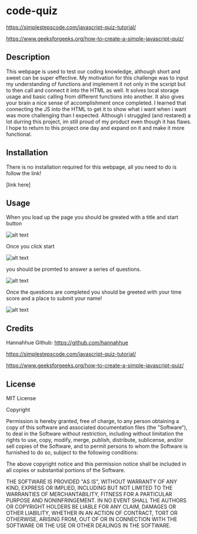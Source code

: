 # code-quiz

https://simplestepscode.com/javascript-quiz-tutorial/

https://www.geeksforgeeks.org/how-to-create-a-simple-javascript-quiz/

## Description

This webpage is used to test our coding knowledge, although short and sweet can be super effective. My motivation for this challenge was to input my understanding of functions and implement it not only in the scxript but to then call and connect it into the HTML as well. It solves local storage usage and basic calling from different functions into another. It also gives your brain a nice sense of accomplishment once completed. I learned that connecting the JS into the HTML to get it to show what i want when i want was more challenging than I expected. Although i struggled (and restared) a lot durring this project, im still proud of my product even though it has flaws. I hope to return to this project one day and expand on it and make it more functional.

## Installation

There is no installation required for this webpage, all you need to do is follow the link!

[link here]

## Usage

When you load up the page you should be greated with a title and start button

![alt text](assets/images/screenshot.png)

Once you click start

![alt text](assets/images/screenshot.png)

you should be promted to answer a series of questions.

![alt text](assets/images/screenshot.png)

Once the questions are completed you should be greeted with your time score and a place to submit your name!

![alt text](assets/images/screenshot.png)

## Credits

Hannahhue Github: https://github.com/hannahhue

https://simplestepscode.com/javascript-quiz-tutorial/

https://www.geeksforgeeks.org/how-to-create-a-simple-javascript-quiz/

## License

MIT License

Copyright <YEAR> <COPYRIGHT HOLDER>

Permission is hereby granted, free of charge, to any person obtaining a copy of this software and associated documentation files (the "Software"), to deal in the Software without restriction, including without limitation the rights to use, copy, modify, merge, publish, distribute, sublicense, and/or sell copies of the Software, and to permit persons to whom the Software is furnished to do so, subject to the following conditions:

The above copyright notice and this permission notice shall be included in all copies or substantial portions of the Software.

THE SOFTWARE IS PROVIDED "AS IS", WITHOUT WARRANTY OF ANY KIND, EXPRESS OR IMPLIED, INCLUDING BUT NOT LIMITED TO THE WARRANTIES OF MERCHANTABILITY, FITNESS FOR A PARTICULAR PURPOSE AND NONINFRINGEMENT. IN NO EVENT SHALL THE AUTHORS OR COPYRIGHT HOLDERS BE LIABLE FOR ANY CLAIM, DAMAGES OR OTHER LIABILITY, WHETHER IN AN ACTION OF CONTRACT, TORT OR OTHERWISE, ARISING FROM, OUT OF OR IN CONNECTION WITH THE SOFTWARE OR THE USE OR OTHER DEALINGS IN THE SOFTWARE.
